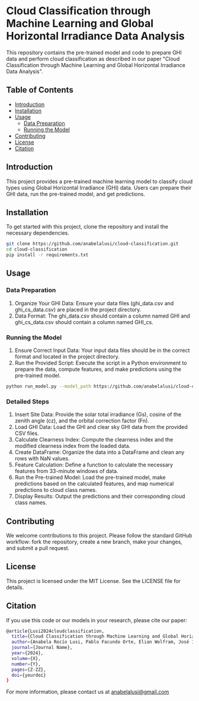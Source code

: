 # Cloud Classification through Machine Learning and Global Horizontal Irradiance Data Analysis

This repository contains the pre-trained model and code to prepare GHI data and perform cloud classification as described in our paper "Cloud Classification through Machine Learning and Global Horizontal Irradiance Data Analysis".

## Table of Contents
- [Introduction](#introduction)
- [Installation](#installation)
- [Usage](#usage)
  - [Data Preparation](#data-preparation)
  - [Running the Model](#running-the-model)
- [Contributing](#contributing)
- [License](#license)
- [Citation](#citation)

## Introduction
This project provides a pre-trained machine learning model to classify cloud types using Global Horizontal Irradiance (GHI) data. Users can prepare their GHI data, run the pre-trained model, and get predictions.

## Installation
To get started with this project, clone the repository and install the necessary dependencies.

```bash
git clone https://github.com/anabelalusi/cloud-classification.git
cd cloud-classification
pip install -r requirements.txt
```


## Usage
### Data Preparation
1. Organize Your GHI Data: Ensure your data files (ghi_data.csv and ghi_cs_data.csv) are placed in the project directory.
2. Data Format: The ghi_data.csv should contain a column named GHI and ghi_cs_data.csv should contain a column named GHI_cs.

### Running the Model
1. Ensure Correct Input Data: Your input data files should be in the correct format and located in the project directory.
2. Run the Provided Script: Execute the script in a Python environment to prepare the data, compute features, and make predictions using the pre-trained model.

```bash
python run_model.py --model_path https://github.com/anabelalusi/cloud-classification/blob/main/cloud-classification-XGBoost.pkl --input_data path/to/processed/data --output_predictions path/to/save/predictions
```
### Detailed Steps
1. Insert Site Data: Provide the solar total irradiance (Gs), cosine of the zenith angle (cz), and the orbital correction factor (Fn).
2. Load GHI Data: Load the GHI and clear sky GHI data from the provided CSV files.
3. Calculate Clearness Index: Compute the clearness index and the modified clearness index from the loaded data.
4. Create DataFrame: Organize the data into a DataFrame and clean any rows with NaN values.
5. Feature Calculation: Define a function to calculate the necessary features from 33-minute windows of data.
6. Run the Pre-trained Model: Load the pre-trained model, make predictions based on the calculated features, and map numerical predictions to cloud class names.
7. Display Results: Output the predictions and their corresponding cloud class names.

## Contributing
We welcome contributions to this project. Please follow the standard GitHub workflow: fork the repository, create a new branch, make your changes, and submit a pull request.

## License
This project is licensed under the MIT License. See the LICENSE file for details.

## Citation
If you use this code or our models in your research, please cite our paper:

```bash
@article{Lusi2024cloudclassification,
  title={Cloud Classification through Machine Learning and Global Horizontal Irradiance Data Analysis},
  author={Anabela Rocío Lusi, Pablo Facundo Orte, Elian Wolfram, José Ignacio Orlando},
  journal={Journal Name},
  year={2024},
  volume={X},
  number={Y},
  pages={Z-ZZ},
  doi={yourdoi}
}
```

For more information, please contact us at anabelalusi@gmail.com

